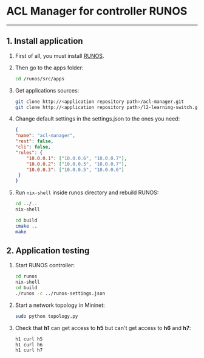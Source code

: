 # ACL Manager for controller RUNOS

***

## 1. Install application

1. First of all, you must install [RUNOS](https://github.com/ARCCN/runos).

2. Then go to the apps folder:

    ```bash
    cd /runos/src/apps
    ```

3. Get applications sources:

    ```bash
    git clone http://<application repository path>/acl-manager.git
    git clone http://<application repository path>/l2-learning-switch.git
    ```

4. Change default settings in the settings.json to the ones you need:

    ```json
    {
    "name": "acl-manager",
    "rest": false,
    "cli": false,
    "rules": {
        "10.0.0.1": ["10.0.0.6", "10.0.0.7"],
        "10.0.0.2": ["10.0.0.5", "10.0.0.7"],
        "10.0.0.3": ["10.0.0.5", "10.0.0.6"]
     }
    }
    ```

5. Run `nix-shell` inside runos directory and rebuild RUNOS:

    ```bash
    cd ../..
    nix-shell

    cd build
    cmake ..
    make
    ```
   

## 2. Application testing

1. Start RUNOS controller:

	```bash
	cd runos
	nix-shell
    cd build
	./runos -c ../runos-settings.json
	```

2. Start a network topology in Mininet:

	```bash
	sudo python topology.py
	```

3. Check that **h1** can get access to **h5** but can't get access to **h6** and **h7**:

    ```bash
   h1 curl h5
   h1 curl h6
   h1 curl h7
	```